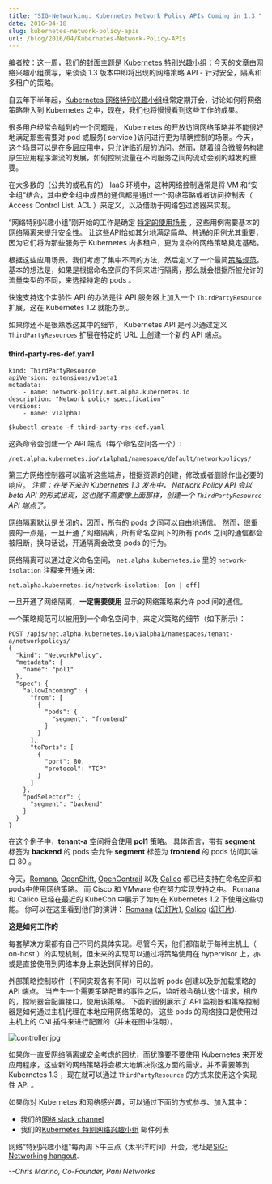 ```yaml
---
title: "SIG-Networking: Kubernetes Network Policy APIs Coming in 1.3 "
date: 2016-04-18
slug: kubernetes-network-policy-apis
url: /blog/2016/04/Kubernetes-Network-Policy-APIs
---
```


<!-- ---
title: " SIG-Networking: Kubernetes Network Policy APIs Coming in 1.3 "
date: 2016-04-18
slug: kubernetes-network-policy-apis
url: /blog/2016/04/Kubernetes-Network-Policy-APIs
--- -->

<!-- _Editor’s note: This week we’re featuring [Kubernetes Special Interest Groups](https://github.com/kubernetes/kubernetes/wiki/Special-Interest-Groups-(SIGs)); Today’s post is by the Network-SIG team describing network policy APIs coming in 1.3 - policies for security, isolation and multi-tenancy._ -->

编者按：这一周，我们的封面主题是 [Kubernetes 特别兴趣小组](https://github.com/kubernetes/kubernetes/wiki/Special-Interest-Groups-(SIGs))；今天的文章由网络兴趣小组撰写，来谈谈 1.3 版本中即将出现的网络策略 API - 针对安全，隔离和多租户的策略。

<!-- The [Kubernetes network SIG](https://kubernetes.slack.com/messages/sig-network/) has been meeting regularly since late last year to work on bringing network policy to Kubernetes and we’re starting to see the results of this effort. -->

自去年下半年起，[Kubernetes 网络特别兴趣小组](https://kubernetes.slack.com/messages/sig-network/)经常定期开会，讨论如何将网络策略带入到 Kubernetes 之中，现在，我们也将慢慢看到这些工作的成果。

<!-- One problem many users have is that the open access network policy of Kubernetes is not suitable for applications that need more precise control over the traffic that accesses a pod or service. Today, this could be a multi-tier application where traffic is only allowed from a tier’s neighbor. But as new Cloud Native applications are built by composing microservices, the ability to control traffic as it flows among these services becomes even more critical. -->

很多用户经常会碰到的一个问题是， Kubernetes 的开放访问网络策略并不能很好地满足那些需要对 pod 或服务( service )访问进行更为精确控制的场景。今天，这个场景可以是在多层应用中，只允许临近层的访问。然而，随着组合微服务构建原生应用程序潮流的发展，如何控制流量在不同服务之间的流动会别的越发的重要。

<!-- In most IaaS environments (both public and private) this kind of control is provided by allowing VMs to join a ‘security group’ where traffic to members of the group is defined by a network policy or Access Control List (ACL) and enforced by a network packet filter. -->

在大多数的（公共的或私有的） IaaS 环境中，这种网络控制通常是将 VM 和“安全组”结合，其中安全组中成员的通信都是通过一个网络策略或者访问控制表（ Access Control List, ACL ）来定义，以及借助于网络包过滤器来实现。

<!-- The Network SIG started the effort by identifying [specific use case scenarios](https://docs.google.com/document/d/1blfqiH4L_fpn33ZrnQ11v7LcYP0lmpiJ_RaapAPBbNU/edit?pref=2&pli=1#) that require basic network isolation for enhanced security. Getting the API right for these simple and common use cases is important because they are also the basis for the more sophisticated network policies necessary for multi-tenancy within Kubernetes. -->

“网络特别兴趣小组”刚开始的工作是确定 [特定的使用场景](https://docs.google.com/document/d/1blfqiH4L_fpn33ZrnQ11v7LcYP0lmpiJ_RaapAPBbNU/edit?pref=2&pli=1#) ，这些用例需要基本的网络隔离来提升安全性。
让这些API恰如其分地满足简单、共通的用例尤其重要，因为它们将为那些服务于 Kubernetes 内多租户，更为复杂的网络策略奠定基础。

<!-- From these scenarios several possible approaches were considered and a minimal [policy specification](https://docs.google.com/document/d/1qAm-_oSap-f1d6a-xRTj6xaH1sYQBfK36VyjB5XOZug/edit) was defined. The basic idea is that if isolation were enabled on a per namespace basis, then specific pods would be selected where specific traffic types would be allowed. -->

根据这些应用场景，我们考虑了集中不同的方法，然后定义了一个最简[策略规范](https://docs.google.com/document/d/1qAm-_oSap-f1d6a-xRTj6xaH1sYQBfK36VyjB5XOZug/edit)。
基本的想法是，如果是根据命名空间的不同来进行隔离，那么就会根据所被允许的流量类型的不同，来选择特定的 pods 。

<!-- The simplest way to quickly support this experimental API is in the form of a ThirdPartyResource extension to the API Server, which is possible today in Kubernetes 1.2. -->

快速支持这个实验性 API 的办法是往 API 服务器上加入一个 `ThirdPartyResource` 扩展，这在 Kubernetes 1.2 就能办到。

<!-- If you’re not familiar with how this works, the Kubernetes API can be extended by defining ThirdPartyResources that create a new API endpoint at a specified URL. -->

如果你还不是很熟悉这其中的细节， Kubernetes API 是可以通过定义 `ThirdPartyResources` 扩展在特定的 URL 上创建一个新的 API 端点。

#### third-party-res-def.yaml

```
kind: ThirdPartyResource
apiVersion: extensions/v1beta1
metadata:
	- name: network-policy.net.alpha.kubernetes.io
description: "Network policy specification"
versions:
	- name: v1alpha1
```

```
$kubectl create -f third-party-res-def.yaml
```

<!-- This will create an API endpoint (one for each namespace): -->
这条命令会创建一个 API 端点（每个命名空间各一个）:

```
/net.alpha.kubernetes.io/v1alpha1/namespace/default/networkpolicys/
```

<!-- Third party network controllers can now listen on these endpoints and react as necessary when resources are created, modified or deleted. _Note: With the upcoming release of Kubernetes 1.3 - when the Network Policy API is released in beta form - there will be no need to create a ThirdPartyResource API endpoint as shown above._ -->


第三方网络控制器可以监听这些端点，根据资源的创建，修改或者删除作出必要的响应。
_注意：在接下来的 Kubernetes 1.3 发布中， Network Policy API 会以 beta API 的形式出现，这也就不需要像上面那样，创建一个 `ThirdPartyResource` API 端点了。_

<!-- Network isolation is off by default so that all pods can communicate as they normally do. However, it’s important to know that once network isolation is enabled, all traffic to all pods, in all namespaces is blocked, which means that enabling isolation is going to change the behavior of your pods -->

网络隔离默认是关闭的，因而，所有的 pods 之间可以自由地通信。
然而，很重要的一点是，一旦开通了网络隔离，所有命名空间下的所有 pods 之间的通信都会被阻断，换句话说，开通隔离会改变 pods 的行为。

<!-- Network isolation is enabled by defining the _network-isolation_ annotation on namespaces as shown below: -->

网络隔离可以通过定义命名空间， `net.alpha.kubernetes.io` 里的 `network-isolation` 注释来开通关闭:

```
net.alpha.kubernetes.io/network-isolation: [on | off]
```

<!-- Once network isolation is enabled, explicit network policies **must be applied** to enable pod communication. -->

一旦开通了网络隔离，**一定需要使用** 显示的网络策略来允许 pod 间的通信。

<!-- A policy specification can be applied to a namespace to define the details of the policy as shown below: -->

一个策略规范可以被用到一个命名空间中，来定义策略的细节（如下所示）：

```
POST /apis/net.alpha.kubernetes.io/v1alpha1/namespaces/tenant-a/networkpolicys/
{
  "kind": "NetworkPolicy",
  "metadata": {
    "name": "pol1"
  },
  "spec": {
    "allowIncoming": {
      "from": [
        {
          "pods": {
            "segment": "frontend"
          }
        }
      ],
      "toPorts": [
        {
          "port": 80,
          "protocol": "TCP"
        }
      ]
    },
    "podSelector": {
      "segment": "backend"
    }
  }
}
```

<!-- In this example, the ‘ **tenant-a** ’ namespace would get policy ‘ **pol1** ’ applied as indicated. Specifically, pods with the **segment** label ‘ **backend** ’ would allow TCP traffic on port 80 from pods with the **segment** label ‘ **frontend** ’ to be received. -->

在这个例子中，**tenant-a** 空间将会使用 **pol1** 策略。
具体而言，带有 **segment** 标签为 **backend** 的 pods 会允许 **segment** 标签为 **frontend** 的 pods 访问其端口 80 。


<!-- Today, [Romana](http://romana.io/), [OpenShift](https://www.openshift.com/), [OpenContrail](http://www.opencontrail.org/) and [Calico](http://projectcalico.org/) support network policies applied to namespaces and pods. Cisco and VMware are working on implementations as well. Both Romana and Calico demonstrated these capabilities with Kubernetes 1.2 recently at KubeCon. You can watch their presentations here: [Romana](https://www.youtube.com/watch?v=f-dLKtK6qCs) ([slides](http://www.slideshare.net/RomanaProject/kubecon-london-2016-ronana-cloud-native-sdn)), [Calico](https://www.youtube.com/watch?v=p1zfh4N4SX0) ([slides](http://www.slideshare.net/kubecon/kubecon-eu-2016-secure-cloudnative-networking-with-project-calico)).&nbsp; -->


今天，[Romana](http://romana.io/), [OpenShift](https://www.openshift.com/), [OpenContrail](http://www.opencontrail.org/) 以及 [Calico](http://projectcalico.org/) 都已经支持在命名空间和pods中使用网络策略。
而 Cisco 和 VMware 也在努力实现支持之中。
Romana 和 Calico 已经在最近的 KubeCon 中展示了如何在 Kubernetes 1.2 下使用这些功能。
你可以在这里看到他们的演讲：
[Romana](https://www.youtube.com/watch?v=f-dLKtK6qCs) ([幻灯片](http://www.slideshare.net/RomanaProject/kubecon-london-2016-ronana-cloud-native-sdn)),
[Calico](https://www.youtube.com/watch?v=p1zfh4N4SX0) ([幻灯片](http://www.slideshare.net/kubecon/kubecon-eu-2016-secure-cloudnative-networking-with-project-calico)).

<!-- **How does it work?** -->

**这是如何工作的**

<!-- Each solution has their their own specific implementation details. Today, they rely on some kind of on-host enforcement mechanism, but future implementations could also be built that apply policy on a hypervisor, or even directly by the network itself.&nbsp; -->

每套解决方案都有自己不同的具体实现。尽管今天，他们都借助于每种主机上（ on-host ）的实现机制，但未来的实现可以通过将策略使用在 hypervisor 上，亦或是直接使用到网络本身上来达到同样的目的。

<!-- External policy control software (specifics vary across implementations) will watch the new API endpoint for pods being created and/or new policies being applied. When an event occurs that requires policy configuration, the listener will recognize the change and a controller will respond by configuring the interface and applying the policy. &nbsp;The diagram below shows an API listener and policy controller responding to updates by applying a network policy locally via a host agent. The network interface on the pods is configured by a CNI plugin on the host (not shown). -->

外部策略控制软件（不同实现各有不同）可以监听 pods 创建以及新加载策略的 API 端点。
当产生一个需要策略配置的事件之后，监听器会确认这个请求，相应的，控制器会配置接口，使用该策略。
下面的图例展示了 API 监视器和策略控制器是如何通过主机代理在本地应用网络策略的。
这些 pods 的网络接口是使用过主机上的 CNI 插件来进行配置的（并未在图中注明）。

 ![controller.jpg](https://lh5.googleusercontent.com/zMEpLMYmask-B-rYWnbMyGb0M7YusPQFPS6EfpNOSLbkf-cM49V7rTDBpA6k9-Zdh2soMul39rz9rHFJfL-jnEn_mHbpg0E1WlM-wjU-qvQu9KDTQqQ9uBmdaeWynDDNhcT3UjX5)


<!-- If you’ve been holding back on developing applications with Kubernetes because of network isolation and/or security concerns, these new network policies go a long way to providing the control you need. No need to wait until Kubernetes 1.3 since network policy is available now as an experimental API enabled as a ThirdPartyResource. -->

如果你一直受网络隔离或安全考虑的困扰，而犹豫要不要使用 Kubernetes 来开发应用程序，这些新的网络策略将会极大地解决你这方面的需求。并不需要等到 Kubernetes 1.3 ，现在就可以通过 `ThirdPartyResource` 的方式来使用这个实现性 API 。


<!-- If you’re interested in Kubernetes and networking, there are several ways to participate - join us at:

- Our [Networking slack channel](https://kubernetes.slack.com/messages/sig-network/)
- Our [Kubernetes Networking Special Interest Group](https://groups.google.com/forum/#!forum/kubernetes-sig-network) email list -->

如果你对 Kubernetes 和网络感兴趣，可以通过下面的方式参与、加入其中：

- 我们的[网络 slack channel](https://kubernetes.slack.com/messages/sig-network/)
- 我们的[Kubernetes 特别网络兴趣小组](https://groups.google.com/forum/#!forum/kubernetes-sig-network) 邮件列表

<!-- The Networking “Special Interest Group,” which meets bi-weekly at 3pm (15h00) Pacific Time at [SIG-Networking hangout](https://zoom.us/j/5806599998). -->

网络“特别兴趣小组”每两周下午三点（太平洋时间）开会，地址是[SIG-Networking hangout](https://zoom.us/j/5806599998).

_--Chris Marino, Co-Founder, Pani Networks_
